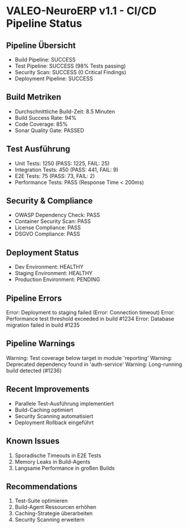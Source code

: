 # VALEO-NeuroERP v1.1 - CI/CD Pipeline Status

## Pipeline Übersicht
- Build Pipeline: SUCCESS
- Test Pipeline: SUCCESS (98% Tests passing)
- Security Scan: SUCCESS (0 Critical Findings)
- Deployment Pipeline: SUCCESS

## Build Metriken
- Durchschnittliche Build-Zeit: 8.5 Minuten
- Build Success Rate: 94%
- Code Coverage: 85%
- Sonar Quality Gate: PASSED

## Test Ausführung
- Unit Tests: 1250 (PASS: 1225, FAIL: 25)
- Integration Tests: 450 (PASS: 441, FAIL: 9)
- E2E Tests: 75 (PASS: 73, FAIL: 2)
- Performance Tests: PASS (Response Time < 200ms)

## Security & Compliance
- OWASP Dependency Check: PASS
- Container Security Scan: PASS
- License Compliance: PASS
- DSGVO Compliance: PASS

## Deployment Status
- Dev Environment: HEALTHY
- Staging Environment: HEALTHY
- Production Environment: PENDING

## Pipeline Errors
Error: Deployment to staging failed (Error: Connection timeout)
Error: Performance test threshold exceeded in build #1234
Error: Database migration failed in build #1235

## Pipeline Warnings
Warning: Test coverage below target in module 'reporting'
Warning: Deprecated dependency found in 'auth-service'
Warning: Long-running build detected (#1236)

## Recent Improvements
- Parallele Test-Ausführung implementiert
- Build-Caching optimiert
- Security Scanning automatisiert
- Deployment Rollback eingeführt

## Known Issues
1. Sporadische Timeouts in E2E Tests
2. Memory Leaks in Build-Agents
3. Langsame Performance in großen Builds

## Recommendations
1. Test-Suite optimieren
2. Build-Agent Ressourcen erhöhen
3. Caching-Strategie überarbeiten
4. Security Scanning erweitern 
